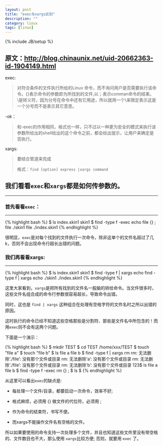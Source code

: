 ```yaml
---
layout: post
title: "exec与xargs区别"
description: ""
category: linux
tags: [linux]
---
```

{% include JB/setup %}

原文：<http://blog.chinaunix.net/uid-20662363-id-1904149.html>
---

exec:

> 对符合条件的文件执行所给的Linux 命令，而不询问用户是否需要执行该命令。{}表示命令的参数即为所找到的文件,以；表示comman命令的结束。\是转义符，因为分号在命令中还有它用途，所以就用一个\来限定表示这是一个分号而不是表示其它意思。

-ok：

> 和-exec的作用相同，格式也一样，只不过以一种更为安全的模式来执行该参数所给出的shell给出的这个命令之前，都会给出提示，让用户来确定是否执行。

xargs:

> 要结合管道来完成
> 
> 格式：`find [option] express |xargs command`

## 我们看看`exec`和`xargs`都是如何传参数的。
---

### 首先看看`exec`：
---

{% highlight bash %}
$ ls
index.skin1 skin1
$ find -type f -exec echo file {} \;
file ./skin1
file ./index.skin1
{% endhighlight %}

很明显，`exec`是对每个找到的文件执行一次命令，除非这单个的文件名超过了几k，否则不会出现命令行超长出错的问题。

### 我们再看看xargs:
---

{% highlight bash %}
$ ls
index.skin1 skin1
$ find -type f | xargs echo
find -type f | xargs echo
./skin1 ./index.skin1
{% endhighlight %}

这里大家看到，`xargs`是把所有找到的文件名一股脑的转给命令。当文件很多时，这些文件名组合成的命令行参数很容易超长，导致命令出错。

同时，这也是 `find | xargs` 这种组合在处理有空格字符的文件名时之所以出错的原因。

这时执行的命令已经不知道这些空格那些是分割符、那些是文件名中所包含的！而用`exec`则不会有这两个问题。

下面是一个演示：

{% highlight bash %}
$ mkdir TEST
$ cd TEST
/home/xxx/TEST
$ touch "file a"
$ touch "file b"
$ ls
file a file b
$ find -type f | xargs rm
rm: 无法删除‘./file’: 没有那个文件或目录
rm: 无法删除‘a’: 没有那个文件或目录
rm: 无法删除‘./file’: 没有那个文件或目录
rm: 无法删除‘b’: 没有那个文件或目录
123$ ls
file a file b
$ find -type f -exec rm {} \;
$ ls
$
{% endhighlight %}

从这里可以看出`exec`的缺点是:

* 每处理一个文件/目录，都要启动一次命令，效率不好; 
* 格式麻烦，必须用 {} 做文件的代位符，必须用 \; 
* 作为命令的结束符，书写不便。

* 而xargs不能操作文件名有空格的文件。

所以如果要使用的命令支持一次处理多个文件，并且也知道这些文件里没有带空格的、文件数目也不大，那么使用 `xargs`比较方便; 否则，就要用 `exec` 了。

